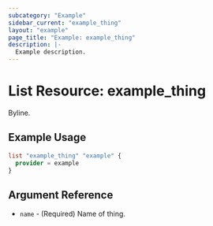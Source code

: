 ```yaml
---
subcategory: "Example"
sidebar_current: "example_thing"
layout: "example"
page_title: "Example: example_thing"
description: |-
  Example description.
---
```


# List Resource: example_thing

Byline.

## Example Usage

```terraform
list "example_thing" "example" {
  provider = example
}
```

## Argument Reference

* `name` - (Required) Name of thing.
